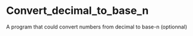 # Convert_decimal_to_base_n
A program that could convert numbers from decimal to base-n (optionnal)
